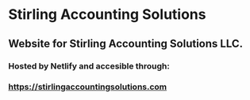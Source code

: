 # Stirling Accounting Solutions

## Website for Stirling Accounting Solutions LLC.

### Hosted by Netlify and accesible through:
### https://stirlingaccountingsolutions.com
